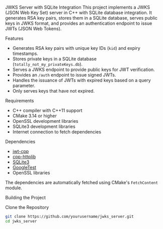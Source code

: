 JWKS Server with SQLite Integration
This project implements a JWKS (JSON Web Key Set) server in C++ with SQLite database integration. It generates RSA key pairs, stores them in a SQLite database, serves public keys in JWKS format, and provides an authentication endpoint to issue JWTs (JSON Web Tokens).

Features
- Generates RSA key pairs with unique key IDs (`kid`) and expiry timestamps.
- Stores private keys in a SQLite database (`totally_not_my_privateKeys.db`).
- Serves a JWKS endpoint to provide public keys for JWT verification.
- Provides an `/auth` endpoint to issue signed JWTs.
- Handles the issuance of JWTs with expired keys based on a query parameter.
- Only serves keys that have not expired.

Requirements
- C++ compiler with C++11 support
- CMake 3.14 or higher
- OpenSSL development libraries
- SQLite3 development libraries
- Internet connection to fetch dependencies

Dependencies
- [jwt-cpp](https://github.com/Thalhammer/jwt-cpp)
- [cpp-httplib](https://github.com/yhirose/cpp-httplib)
- [SQLite3](https://www.sqlite.org/index.html)
- [GoogleTest](https://github.com/google/googletest)
- OpenSSL libraries

The dependencies are automatically fetched using CMake's `FetchContent` module.

Building the Project

Clone the Repository

```bash
git clone https://github.com/yourusername/jwks_server.git
cd jwks_server

